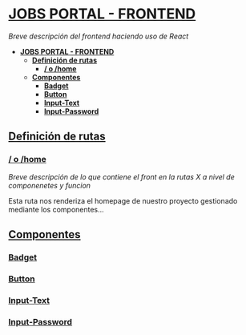 # [**JOBS PORTAL - FRONTEND**](/)

_Breve descripción del frontend haciendo uso de React_

- [**JOBS PORTAL - FRONTEND**](#jobs-portal---frontend)
  - [**Definición de rutas**](#definición-de-rutas)
    - [**/ o /home**](#-o-home)
  - [**Componentes**](#componentes)
    - [**Badget**](#badget)
    - [**Button**](#button)
    - [**Input-Text**](#input-text)
    - [**Input-Password**](#input-password)

## [**Definición de rutas**](/)

### [**/ o /home**](/)

_Breve descripción de lo que contiene el front en la rutas X a nivel de componenetes y funcion_

Esta ruta nos renderiza el homepage de nuestro proyecto gestionado mediante los componentes...

## [**Componentes**](/)

### [**Badget**](/)

### [**Button**](/)

### [**Input-Text**](/)

### [**Input-Password**](/)